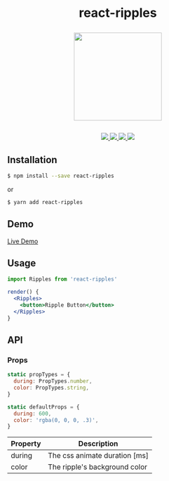 <h1 align="center">
  react-ripples
  <p>
    <img width="200" src="https://raw.githubusercontent.com/rwu823/react-ripples/master/assets/logo.png"/>
  </p>
</h1>

<p align="center">
  <a href="https://www.npmjs.org/package/react-ripples" target="_blank">
    <img src="https://img.shields.io/npm/v/react-ripples.svg?style=flat-square&label=version"/>
  </a>
  <a href="https://circleci.com/gh/rwu823/react-ripples" alt="Build Status">
    <img src="https://flat.badgen.net/circleci/github/rwu823/react-ripples/master" />
  </a>
  <a href="https://codecov.io/github/rwu823/react-ripples" target="_blank">
    <img src="https://img.shields.io/codecov/c/github/rwu823/react-ripples.svg?style=flat-square&"/>
  </a>
  <img src="https://img.shields.io/github/license/rwu823/react-ripples.svg?style=flat-square&" />
</p>


## Installation

```sh
$ npm install --save react-ripples
```

or

```sh
$ yarn add react-ripples
```

## Demo

[Live Demo](https://rwu823.github.io/react-ripples)

## Usage

```jsx
import Ripples from 'react-ripples'

render() {
  <Ripples>
    <button>Ripple Button</button>
  </Ripples>
}
```

## API

### Props

```javascript
static propTypes = {
  during: PropTypes.number,
  color: PropTypes.string,
}

static defaultProps = {
  during: 600,
  color: 'rgba(0, 0, 0, .3)',
}
```

| Property | Description                   |
| -------- | ----------------------------- |
| during   | The css animate duration [ms] |
| color    | The ripple's background color |
